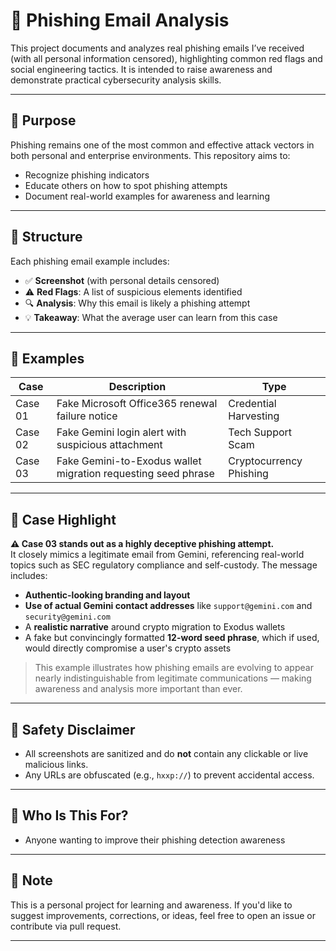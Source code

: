 # 📧 Phishing Email Analysis

This project documents and analyzes real phishing emails I’ve received (with all personal information censored), highlighting common red flags and social engineering tactics. It is intended to raise awareness and demonstrate practical cybersecurity analysis skills.

---

## 🧠 Purpose

Phishing remains one of the most common and effective attack vectors in both personal and enterprise environments. This repository aims to:

- Recognize phishing indicators
- Educate others on how to spot phishing attempts
- Document real-world examples for awareness and learning

---

## 🧩 Structure

Each phishing email example includes:

- ✅ **Screenshot** (with personal details censored)
- ⚠️ **Red Flags**: A list of suspicious elements identified
- 🔍 **Analysis**: Why this email is likely a phishing attempt
- 💡 **Takeaway**: What the average user can learn from this case

---

## 📂 Examples

| Case     | Description                                         | Type                  |
|----------|-----------------------------------------------------|-----------------------|
| Case 01  | Fake Microsoft Office365 renewal failure notice     | Credential Harvesting |
| Case 02  | Fake Gemini login alert with suspicious attachment  | Tech Support Scam     |
| Case 03  | Fake Gemini-to-Exodus wallet migration requesting seed phrase  | Cryptocurrency Phishing |

---


## 📝 Case Highlight

**⚠️ Case 03 stands out as a highly deceptive phishing attempt.**  
It closely mimics a legitimate email from Gemini, referencing real-world topics such as SEC regulatory compliance and self-custody. The message includes:

- **Authentic-looking branding and layout**
- **Use of actual Gemini contact addresses** like `support@gemini.com` and `security@gemini.com`
- A **realistic narrative** around crypto migration to Exodus wallets
- A fake but convincingly formatted **12-word seed phrase**, which if used, would directly compromise a user's crypto assets

> This example illustrates how phishing emails are evolving to appear nearly indistinguishable from legitimate communications — making awareness and analysis more important than ever.
> 
---

## 🚫 Safety Disclaimer

- All screenshots are sanitized and do **not** contain any clickable or live malicious links.
- Any URLs are obfuscated (e.g., `hxxp://`) to prevent accidental access.
  
---

## 🙋 Who Is This For?

- Anyone wanting to improve their phishing detection awareness

---

## 📌 Note

This is a personal project for learning and awareness. If you'd like to suggest improvements, corrections, or ideas, feel free to open an issue or contribute via pull request.

---
